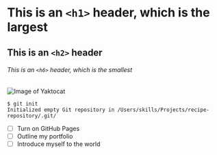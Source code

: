 
# This is an `<h1>` header, which is the largest
## This is an `<h2>` header
###### This is an `<h6>` header, which is the smallest


![Image of Yaktocat](https://octodex.github.com/images/yaktocat.png)

```
$ git init
Initialized empty Git repository in /Users/skills/Projects/recipe-repository/.git/
```

- [ ] Turn on GitHub Pages
- [ ] Outline my portfolio
- [ ] Introduce myself to the world
